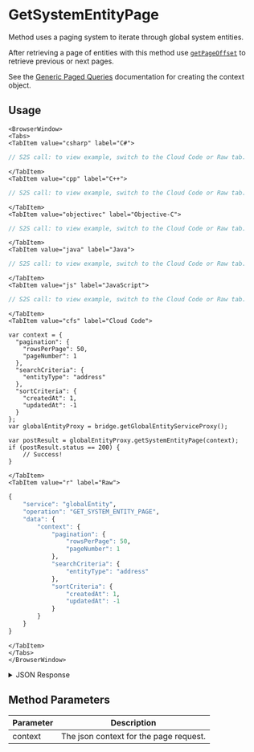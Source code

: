 # GetSystemEntityPage

Method uses a paging system to iterate through global system entities.

After retrieving a page of entities with this method use <code>[getPageOffset](/api/s2s/globalentity/getpageoffset)</code> to retrieve previous or next pages.

See the [Generic Paged Queries](/api/appendix/genericpagedqueries) documentation for creating the context object.

<PartialServop service_name="globalEntity" operation_name="GET_SYSTEM_ENTITY_PAGE" />

## Usage

```mdx-code-block
<BrowserWindow>
<Tabs>
<TabItem value="csharp" label="C#">
```

```csharp
// S2S call: to view example, switch to the Cloud Code or Raw tab.
```

```mdx-code-block
</TabItem>
<TabItem value="cpp" label="C++">
```

```cpp
// S2S call: to view example, switch to the Cloud Code or Raw tab.
```

```mdx-code-block
</TabItem>
<TabItem value="objectivec" label="Objective-C">
```

```objectivec
// S2S call: to view example, switch to the Cloud Code or Raw tab.
```

```mdx-code-block
</TabItem>
<TabItem value="java" label="Java">
```

```java
// S2S call: to view example, switch to the Cloud Code or Raw tab.
```

```mdx-code-block
</TabItem>
<TabItem value="js" label="JavaScript">
```

```javascript
// S2S call: to view example, switch to the Cloud Code or Raw tab.
```

```mdx-code-block
</TabItem>
<TabItem value="cfs" label="Cloud Code">
```

```cfscript
var context = {
  "pagination": {
    "rowsPerPage": 50,
    "pageNumber": 1
  },
  "searchCriteria": {
    "entityType": "address"
  },
  "sortCriteria": {
    "createdAt": 1,
    "updatedAt": -1
  }
};
var globalEntityProxy = bridge.getGlobalEntityServiceProxy();

var postResult = globalEntityProxy.getSystemEntityPage(context);
if (postResult.status == 200) {
    // Success!
}
```

```mdx-code-block
</TabItem>
<TabItem value="r" label="Raw">
```

```r
{
	"service": "globalEntity",
	"operation": "GET_SYSTEM_ENTITY_PAGE",
	"data": {
		"context": {
			"pagination": {
				"rowsPerPage": 50,
				"pageNumber": 1
			},
			"searchCriteria": {
				"entityType": "address"
			},
			"sortCriteria": {
				"createdAt": 1,
				"updatedAt": -1
			}
		}
	}
}
```

```mdx-code-block
</TabItem>
</Tabs>
</BrowserWindow>
```

<details>
<summary>JSON Response</summary>

```json
{
	"status": 200,
	"data": {
		"_serverTime": 1637946319239,
		"results": {
			"moreBefore": false,
			"count": 200,
			"items": [{
				"gameId": "123456",
				"entityId": "14281c38-abf6-4ca2-8436-b2bdwas8d5a9a",
				"ownerId": "784cc6c6-4569-4d75-bd10-62dwa8ae0218",
				"entityType": "test",
				"entityIndexedId": "indexTest",
				"version": 1,
				"data": {
					"testData": 1234
				},
				"acl": {
					"other": 1
				},
				"expiresAt": 1449861422588,
				"timeToLive": 0,
				"createdAt": 1449861388021,
				"updatedAt": 1449861388021
			}],
			"page": 1,
			"moreAfter": true
		},
		"context": "eyJzZWFyY2hDcml0ZXJpYSI6eyJlbnRpdHlUeXBlIjoiYnVpbGRpbmciLCJnY"
	}
}
```
</details>

## Method Parameters
Parameter | Description
--------- | -----------
context | The json context for the page request. 


